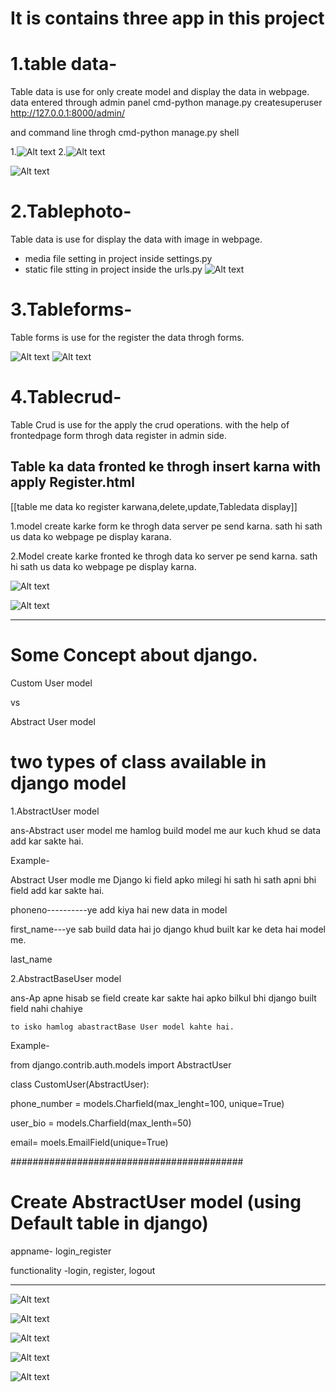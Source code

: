 # It is contains three app in this project

# 1.table data-
Table data is use for only create model and display the data in webpage.
data entered through admin panel
cmd-python manage.py createsuperuser
http://127.0.0.1:8000/admin/

and command line throgh
cmd-python manage.py shell

1.![Alt text](image-2.png)
2.![Alt text](image-3.png)


![Alt text](image-5.png)

# 2.Tablephoto-
Table data is use for display the data with image in webpage.
* media file setting in project inside settings.py
* static file  stting in project inside the urls.py
![Alt text](image-1.png)

# 3.Tableforms-
Table forms is use for the register the data throgh forms.

![Alt text](image-6.png)
![Alt text](image-7.png)

# 4.Tablecrud-
Table Crud is use for the apply the crud operations.
with the help of frontedpage form throgh data register in admin side.


## Table ka data fronted ke throgh insert karna with apply Register.html
[[table me data ko register karwana,delete,update,Tabledata display]]

1.model create karke form ke throgh data server pe send karna.
  sath hi sath us data ko webpage pe display karana.

2.Model create karke fronted ke throgh data ko server pe send karna.
  sath hi sath us data ko webpage pe display karna.

![Alt text](image-8.png)

![Alt text](image-9.png)

--------------------------------------------------------------
# Some Concept about django.

Custom User model

vs

Abstract User model

# two types of class available in django model

1.AbstractUser  model

ans-Abstract user model me hamlog build model me aur kuch khud se data add kar sakte hai.

Example-

Abstract User modle me Django ki field apko milegi hi sath hi sath apni bhi field add kar sakte hai.

phoneno----------ye add kiya hai new data in model

first_name---ye sab build data hai jo django khud built kar ke deta hai  model me.

last_name

2.AbstractBaseUser model

ans-Ap apne hisab se field create kar sakte hai apko bilkul bhi django built field nahi chahiye

    to isko hamlog abastractBase User model kahte hai.

Example-

from django.contrib.auth.models import AbstractUser

class CustomUser(AbstractUser):

phone_number = models.Charfield(max_lenght=100, unique=True)

user_bio = models.Charfield(max_lenth=50)

email= moels.EmailField(unique=True)


##########################################
# Create AbstractUser  model (using Default table in django)

appname- login_register

functionality -login, register, logout

------------------------------------------
![Alt text](image-10.png)

![Alt text](image-11.png)


![Alt text](image-12.png)

![Alt text](image-13.png)

![Alt text](image-14.png)

